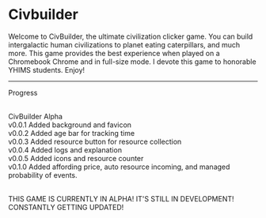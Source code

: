 # Civbuilder
  Welcome to CivBuilder, the ultimate civilization clicker game. You can build intergalactic human civilizations to planet eating caterpillars, and much more. This game provides the best experience when played on a Chromebook Chrome and in full-size mode. I devote this game to honorable YHIMS students. Enjoy! 

----------------------------------------------------------------------------------------------------------------------------------------------------------

Progress<br><br>

CivBuilder Alpha<br>
v0.0.1 Added background and favicon <br>
v0.0.2 Added age bar for tracking time<br>
v0.0.3 Added resource button for resource collection<br>
v0.0.4 Added logs and explanation<br>
v0.0.5 Added icons and resource counter<br>
v0.1.0 Added affording price, auto resource incoming, and managed probability of events.<br><br>

THIS GAME IS CURRENTLY IN ALPHA! IT'S STILL IN DEVELOPMENT! CONSTANTLY GETTING UPDATED!

